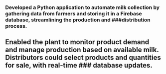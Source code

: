 ### Developed a Python application to automate milk collection by gathering data from farmers and storing it in a Firebase database, streamlining the production and ###distribution process.
## Enabled the plant to monitor product demand and manage production based on available milk. Distributors could select products and quantities for sale, with real-time ### database updates.
